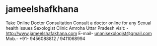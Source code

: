 # jameelshafkhana
Take Online Doctor Consultation Consult a doctor online for any Sexual health issues Sexologist Clinic Amroha Uttar Pradesh visit: - http://www.jameelshafakhana.com E-mail- unanisexologist@gmail.com Mob.- +91- 9456088812 / 9411068994
